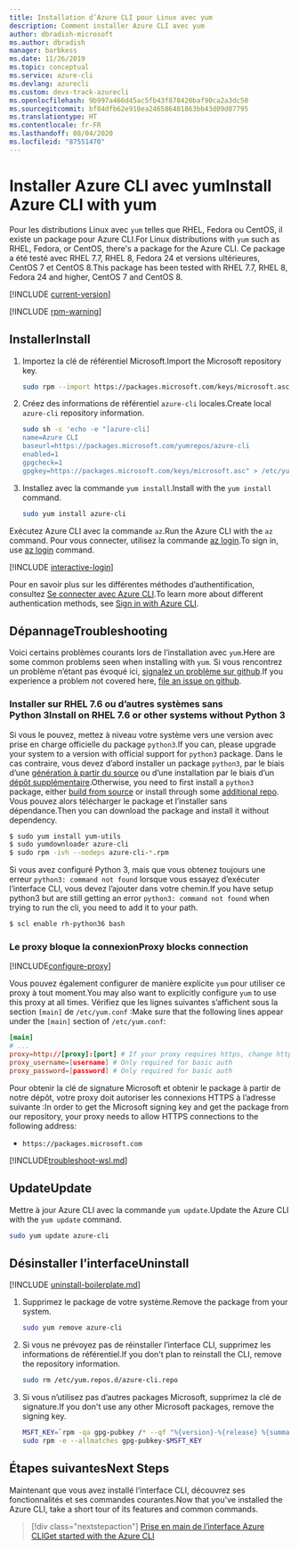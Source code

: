 ```yaml
---
title: Installation d’Azure CLI pour Linux avec yum
description: Comment installer Azure CLI avec yum
author: dbradish-microsoft
ms.author: dbradish
manager: barbkess
ms.date: 11/26/2019
ms.topic: conceptual
ms.service: azure-cli
ms.devlang: azurecli
ms.custom: devx-track-azurecli
ms.openlocfilehash: 9b997a466d45ac5fb43f878420baf90ca2a3dc50
ms.sourcegitcommit: bf84dfb62e910ea246586481863bb43d09d07795
ms.translationtype: HT
ms.contentlocale: fr-FR
ms.lasthandoff: 08/04/2020
ms.locfileid: "87551470"
---
```

# <a name="install-azure-cli-with-yum"></a><span data-ttu-id="a79f7-103">Installer Azure CLI avec yum</span><span class="sxs-lookup"><span data-stu-id="a79f7-103">Install Azure CLI with yum</span></span>

<span data-ttu-id="a79f7-104">Pour les distributions Linux avec `yum` telles que RHEL, Fedora ou CentOS, il existe un package pour Azure CLI.</span><span class="sxs-lookup"><span data-stu-id="a79f7-104">For Linux distributions with `yum` such as RHEL, Fedora, or CentOS, there's a package for the Azure CLI.</span></span> <span data-ttu-id="a79f7-105">Ce package a été testé avec RHEL 7.7, RHEL 8, Fedora 24 et versions ultérieures, CentOS 7 et CentOS 8.</span><span class="sxs-lookup"><span data-stu-id="a79f7-105">This package has been tested with RHEL 7.7, RHEL 8, Fedora 24 and higher, CentOS 7 and CentOS 8.</span></span>

[!INCLUDE [current-version](includes/current-version.md)]

[!INCLUDE [rpm-warning](includes/rpm-warning.md)]

## <a name="install"></a><span data-ttu-id="a79f7-106">Installer</span><span class="sxs-lookup"><span data-stu-id="a79f7-106">Install</span></span>

1. <span data-ttu-id="a79f7-107">Importez la clé de référentiel Microsoft.</span><span class="sxs-lookup"><span data-stu-id="a79f7-107">Import the Microsoft repository key.</span></span>

   ```bash
   sudo rpm --import https://packages.microsoft.com/keys/microsoft.asc
   ```

2. <span data-ttu-id="a79f7-108">Créez des informations de référentiel `azure-cli` locales.</span><span class="sxs-lookup"><span data-stu-id="a79f7-108">Create local `azure-cli` repository information.</span></span>

   ```bash
   sudo sh -c 'echo -e "[azure-cli]
   name=Azure CLI
   baseurl=https://packages.microsoft.com/yumrepos/azure-cli
   enabled=1
   gpgcheck=1
   gpgkey=https://packages.microsoft.com/keys/microsoft.asc" > /etc/yum.repos.d/azure-cli.repo'
   ```

3. <span data-ttu-id="a79f7-109">Installez avec la commande `yum install`.</span><span class="sxs-lookup"><span data-stu-id="a79f7-109">Install with the `yum install` command.</span></span>

   ```bash
   sudo yum install azure-cli
   ```

<span data-ttu-id="a79f7-110">Exécutez Azure CLI avec la commande `az`.</span><span class="sxs-lookup"><span data-stu-id="a79f7-110">Run the Azure CLI with the `az` command.</span></span> <span data-ttu-id="a79f7-111">Pour vous connecter, utilisez la commande [az login](/cli/azure/reference-index#az-login).</span><span class="sxs-lookup"><span data-stu-id="a79f7-111">To sign in, use [az login](/cli/azure/reference-index#az-login) command.</span></span>

[!INCLUDE [interactive-login](includes/interactive-login.md)]

<span data-ttu-id="a79f7-112">Pour en savoir plus sur les différentes méthodes d’authentification, consultez [Se connecter avec Azure CLI](authenticate-azure-cli.md).</span><span class="sxs-lookup"><span data-stu-id="a79f7-112">To learn more about different authentication methods, see [Sign in with Azure CLI](authenticate-azure-cli.md).</span></span>

## <a name="troubleshooting"></a><span data-ttu-id="a79f7-113">Dépannage</span><span class="sxs-lookup"><span data-stu-id="a79f7-113">Troubleshooting</span></span>

<span data-ttu-id="a79f7-114">Voici certains problèmes courants lors de l’installation avec `yum`.</span><span class="sxs-lookup"><span data-stu-id="a79f7-114">Here are some common problems seen when installing with `yum`.</span></span> <span data-ttu-id="a79f7-115">Si vous rencontrez un problème n’étant pas évoqué ici, [signalez un problème sur github](https://github.com/Azure/azure-cli/issues).</span><span class="sxs-lookup"><span data-stu-id="a79f7-115">If you experience a problem not covered here, [file an issue on github](https://github.com/Azure/azure-cli/issues).</span></span>

### <a name="install-on-rhel-76-or-other-systems-without-python-3"></a><span data-ttu-id="a79f7-116">Installer sur RHEL 7.6 ou d’autres systèmes sans Python 3</span><span class="sxs-lookup"><span data-stu-id="a79f7-116">Install on RHEL 7.6 or other systems without Python 3</span></span>

<span data-ttu-id="a79f7-117">Si vous le pouvez, mettez à niveau votre système vers une version avec prise en charge officielle du package `python3`.</span><span class="sxs-lookup"><span data-stu-id="a79f7-117">If you can, please upgrade your system to a version with official support for `python3` package.</span></span> <span data-ttu-id="a79f7-118">Dans le cas contraire, vous devez d’abord installer un package `python3`, par le biais d’une [génération à partir du source](https://github.com/linux-on-ibm-z/docs/wiki/Building-Python-3.6.x) ou d’une installation par le biais d’un [dépôt supplémentaire](https://developers.redhat.com/blog/2018/08/13/install-python3-rhel/).</span><span class="sxs-lookup"><span data-stu-id="a79f7-118">Otherwise, you need to first install a `python3` package, either [build from source](https://github.com/linux-on-ibm-z/docs/wiki/Building-Python-3.6.x) or install through some [additional repo](https://developers.redhat.com/blog/2018/08/13/install-python3-rhel/).</span></span> <span data-ttu-id="a79f7-119">Vous pouvez alors télécharger le package et l’installer sans dépendance.</span><span class="sxs-lookup"><span data-stu-id="a79f7-119">Then you can download the package and install it without dependency.</span></span>
```bash
$ sudo yum install yum-utils
$ sudo yumdownloader azure-cli
$ sudo rpm -ivh --nodeps azure-cli-*.rpm
```

<span data-ttu-id="a79f7-120">Si vous avez configuré Python 3, mais que vous obtenez toujours une erreur `python3: command not found` lorsque vous essayez d’exécuter l’interface CLI, vous devez l’ajouter dans votre chemin.</span><span class="sxs-lookup"><span data-stu-id="a79f7-120">If you have setup python3 but are still getting an error `python3: command not found` when trying to run the cli, you need to add it to your path.</span></span>
```bash
$ scl enable rh-python36 bash
```

### <a name="proxy-blocks-connection"></a><span data-ttu-id="a79f7-121">Le proxy bloque la connexion</span><span class="sxs-lookup"><span data-stu-id="a79f7-121">Proxy blocks connection</span></span>

[!INCLUDE[configure-proxy](includes/configure-proxy.md)]

<span data-ttu-id="a79f7-122">Vous pouvez également configurer de manière explicite `yum` pour utiliser ce proxy à tout moment.</span><span class="sxs-lookup"><span data-stu-id="a79f7-122">You may also want to explicitly configure `yum` to use this proxy at all times.</span></span> <span data-ttu-id="a79f7-123">Vérifiez que les lignes suivantes s’affichent sous la section `[main]` de `/etc/yum.conf` :</span><span class="sxs-lookup"><span data-stu-id="a79f7-123">Make sure that the following lines appear under the `[main]` section of `/etc/yum.conf`:</span></span>

```yum.conf
[main]
# ...
proxy=http://[proxy]:[port] # If your proxy requires https, change http->https
proxy_username=[username] # Only required for basic auth
proxy_password=[password] # Only required for basic auth
```

<span data-ttu-id="a79f7-124">Pour obtenir la clé de signature Microsoft et obtenir le package à partir de notre dépôt, votre proxy doit autoriser les connexions HTTPS à l’adresse suivante :</span><span class="sxs-lookup"><span data-stu-id="a79f7-124">In order to get the Microsoft signing key and get the package from our repository, your proxy needs to allow HTTPS connections to the following address:</span></span>

* `https://packages.microsoft.com`

[!INCLUDE[troubleshoot-wsl.md](includes/troubleshoot-wsl.md)]

## <a name="update"></a><span data-ttu-id="a79f7-125">Update</span><span class="sxs-lookup"><span data-stu-id="a79f7-125">Update</span></span>

<span data-ttu-id="a79f7-126">Mettre à jour Azure CLI avec la commande `yum update`.</span><span class="sxs-lookup"><span data-stu-id="a79f7-126">Update the Azure CLI with the `yum update` command.</span></span>

```bash
sudo yum update azure-cli
```

## <a name="uninstall"></a><span data-ttu-id="a79f7-127">Désinstaller l’interface</span><span class="sxs-lookup"><span data-stu-id="a79f7-127">Uninstall</span></span>

[!INCLUDE [uninstall-boilerplate.md](includes/uninstall-boilerplate.md)]

1. <span data-ttu-id="a79f7-128">Supprimez le package de votre système.</span><span class="sxs-lookup"><span data-stu-id="a79f7-128">Remove the package from your system.</span></span>

   ```bash
   sudo yum remove azure-cli
   ```

2. <span data-ttu-id="a79f7-129">Si vous ne prévoyez pas de réinstaller l’interface CLI, supprimez les informations de référentiel.</span><span class="sxs-lookup"><span data-stu-id="a79f7-129">If you don't plan to reinstall the CLI, remove the repository information.</span></span>

   ```bash
   sudo rm /etc/yum.repos.d/azure-cli.repo
   ```

3. <span data-ttu-id="a79f7-130">Si vous n’utilisez pas d’autres packages Microsoft, supprimez la clé de signature.</span><span class="sxs-lookup"><span data-stu-id="a79f7-130">If you don't use any other Microsoft packages, remove the signing key.</span></span>

   ```bash
   MSFT_KEY=`rpm -qa gpg-pubkey /* --qf "%{version}-%{release} %{summary}\n" | grep Microsoft | awk '{print $1}'`
   sudo rpm -e --allmatches gpg-pubkey-$MSFT_KEY
   ```

## <a name="next-steps"></a><span data-ttu-id="a79f7-131">Étapes suivantes</span><span class="sxs-lookup"><span data-stu-id="a79f7-131">Next Steps</span></span>

<span data-ttu-id="a79f7-132">Maintenant que vous avez installé l’interface CLI, découvrez ses fonctionnalités et ses commandes courantes.</span><span class="sxs-lookup"><span data-stu-id="a79f7-132">Now that you've installed the Azure CLI, take a short tour of its features and common commands.</span></span>

> [!div class="nextstepaction"]
> [<span data-ttu-id="a79f7-133">Prise en main de l’interface Azure CLI</span><span class="sxs-lookup"><span data-stu-id="a79f7-133">Get started with the Azure CLI</span></span>](get-started-with-azure-cli.md)
